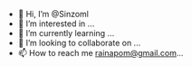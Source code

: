 - 👋 Hi, I’m @Sinzoml
- 👀 I’m interested in ...
- 🌱 I’m currently learning ...
- 💞️ I’m looking to collaborate on ...
- 📫 How to reach me rainapom@gmail.com...

<!---
Sinzoml/Sinzoml is a ✨ special ✨ repository because its `README.md` (this file) appears on your GitHub profile.
You can click the Preview link to take a look at your changes.
--->
